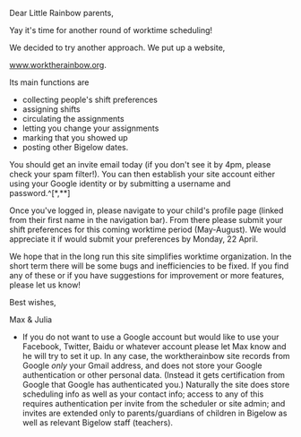 Dear Little Rainbow parents,

Yay it's time for another round of worktime scheduling!

We decided to try another approach.  We put up a website, 

www.worktherainbow.org.

Its main functions are

- collecting people's shift preferences
- assigning shifts 
- circulating the assignments
- letting you change your assignments
- marking that you showed up
- posting other Bigelow dates.

You should get an invite email today (if you don't see it by 4pm, please check your spam filter!).  You can then establish your site account either using your Google identity or by submitting a username and password.^[*,**]

Once you've logged in, please navigate to your child's profile page (linked from their first name in the navigation bar).  From there please submit your shift preferences for this coming worktime period (May-August).  We would appreciate it if would submit your preferences by Monday, 22 April.

We hope that in the long run this site simplifies worktime organization.  In the short term there will be some bugs and inefficiencies to be fixed.  If you find any of these or if you have suggestions for improvement or more features, please let us know!

Best wishes,

Max & Julia

* If you do not want to use a Google account but would like to use your Facebook, Twitter, Baidu or whatever account please let Max know and he will try to set it up.  In any case, the worktherainbow site records from Google *only* your Gmail address, and does not store your Google authentication or other personal data.  (Instead it gets certification from Google that Google has authenticated you.)  Naturally the site does store scheduling info as well as your contact info; access to any of this requires authentication per invite from the scheduler or site admin; and invites are extended only to parents/guardians of children in Bigelow as well as relevant Bigelow staff (teachers).
